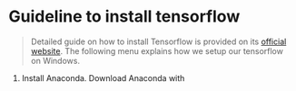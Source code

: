 # Guideline to install tensorflow

> Detailed guide on how to install Tensorflow is provided on its [official website](https://www.tensorflow.org/install/). The following menu explains how we setup our tensorflow on Windows.

1. Install Anaconda. Download Anaconda with
